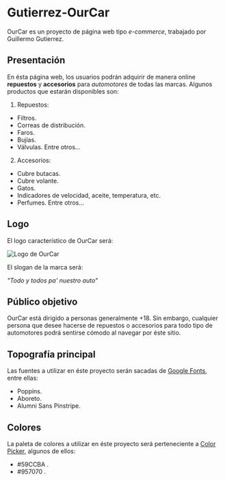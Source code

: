 # Gutierrez-OurCar

OurCar es un proyecto de página web tipo *e-commerce*, trabajado por Guillermo Gutierrez.  

## Presentación 

En ésta página web, los usuarios podrán adquirir de manera online **repuestos** y **accesorios** para *automotores* de todas las marcas.
Algunos productos que estarán disponibles son:
1. Repuestos:
  - Filtros.
  - Correas de distribución.
  - Faros.
  - Bujías.
  - Válvulas.
  Entre otros...

2. Accesorios:
  - Cubre butacas.
  - Cubre volante.
  - Gatos.
  - Indicadores de velocidad, aceite, temperatura, etc.
  - Perfumes.
  Entre otros... 

## Logo

El logo característico de OurCar será:

![Logo de OurCar](https://user-images.githubusercontent.com/89892919/184771445-db208182-404f-4c39-a73e-a033f6ffdedf.jpg) 

El slogan de la marca será: 

*"Todo y todos pa' nuestro auto"*

## Público objetivo

OurCar está dirigido a personas generalmente +18. Sin embargo, cualquier persona que desee hacerse de repuestos o accesorios para todo tipo de automotores podrá sentirse cómodo al navegar por éste sitio.

## Topografía principal

Las fuentes a utilizar en éste proyecto serán sacadas de [Google Fonts](https://fonts.google.com/), entre ellas:

- Poppins.
- Aboreto.
- Alumni Sans Pinstripe. 

## Colores

La paleta de colores a utilizar en éste proyecto será perteneciente a [Color Picker](https://htmlcolorcodes.com/color-picker/), algunos de ellos:

- #59CCBA .
- #957070 .


